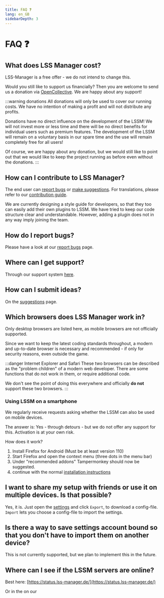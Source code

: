 ```yaml
---
title: FAQ ❓
lang: en_GB
sidebarDepth: 3
---
```


# FAQ ❓

## What does LSS Manager cost?
LSS-Manager is a free offer - we do not intend to change this.

Would you still like to support us financially? Then you are welcome to send us a donation via [OpenCollective][lssm.donations]. We are happy about any support!

:::warning donations
All donations will only be used to cover our running costs. We have no intention of making a profit and will not distribute any profits.

Donations have no direct influence on the development of the LSSM! We will not invest more or less time and there will be no direct benefits for individual users such as premium features. The development of the LSSM will remain on a voluntary basis in our spare time and the use will remain completely free for all users!

Of course, we are happy about any donation, but we would still like to point out that we would like to keep the project running as before even without the donations.
:::

## How can I contribute to LSS Manager?
The end user can [report bugs][docs.error_report] or [make suggestions][docs.suggestions]. For translations, please refer to our [contribution guide][contributing].

We are currently designing a style guide for developers, so that they too can easily add their own plugins to LSSM. We have tried to keep our code structure clear and understandable. However, adding a plugin does not in any way imply joining the team.

## How do I report bugs?
Please have a look at our [report bugs][docs.error_report] page.

## Where can I get support?
Through our support system [here][docs.support].

## How can I submit ideas?
On the [suggestions][docs.suggestions] page.

## Which browsers does LSS Manager work in?
Only desktop browsers are listed here, as mobile browsers are not officially supported.

Since we want to keep the latest coding standards throughout, a modern and up-to-date browser is necessary and recommended - if only for security reasons, even outside the game.

<browser-support-table/>

:::danger Internet Explorer and Safari
These two browsers can be described as the "problem children" of a modern web developer. There are some functions that do not work in them, or require additional code.

We don't see the point of doing this everywhere and officially **do not** support these two browsers.
:::

### Using LSSM on a smartphone
We regularly receive requests asking whether the LSSM can also be used on mobile devices.

The answer is: Yes - through detours - but we do not offer any support for this. Activation is at your own risk.

How does it work?

1. Install Firefox for Android (Must be at least version 110)
2. Start Firefox and open the context menu (three dots in the menu bar)
3. Under "recommended addons" Tampermonkey should now be suggested.
4. continue with the normal [installation instructions][docs.home]

## I want to share my setup with friends or use it on multiple devices. Is that possible?
Yes, it is. Just open the [settings][docs.settings] and click `Export`, to download a config-file. `Import` lets you choose a config-file to import the settings.

## Is there a way to save settings account bound so that you don't have to import them on another device?
This is not currently supported, but we plan to implement this in the future.

## Where can I see if the LSSM servers are online?
Best here: [https://status.lss-manager.de/](https://status.lss-manager.de/)

Or in the <discord-channel channel="uptime"/> on our <discord/>

[contributing]: /en_US/contributing.md

<!-- ==START_FOOTER== Do NOT edit anything below this line! Any edits will be removed as content is auto generated! -->
[lssm.status]: https://status.lss-manager.de/
[lssm.discord]: https://discord.gg/RcTNjpB
[lssm.userscript]: https://v4.lss-manager.de/lssm-v4.user.js
[lssm.donations]: https://donate.lss-manager.de/
[docs]: https://docs.lss-manager.de/
[docs.home]: /en_GB/
[docs.apps]: /en_GB/apps.md
[docs.appstore]: /en_GB/appstore.md
[docs.bugs]: /en_GB/bugs.md
[docs.error_report]: /en_GB/error_report.md
[docs.faq]: /en_GB/faq.md
[docs.metadata]: /en_GB/metadata.md
[docs.other]: /en_GB/other.md
[docs.settings]: /en_GB/settings.md
[docs.suggestions]: /en_GB/suggestions.md
[docs.support]: /en_GB/support.md
[games.self]: https://missionchief.co.uk
[tampermonkey]: https://tampermonkey.net/
[github]: https://github.com/LSS-Manager/LSSM-V.4
[github.issues]: https://github.com/LSS-Manager/LSSM-V.4/issues
[github.issues.open]: https://github.com/LSS-Manager/LSSM-V.4/issues?q=is%3Aissue+is%3Aopen+label%3Abug